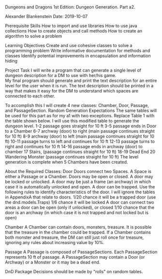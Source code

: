 Dungeons and Dragons 1st Edition: Dungeon Generation.
Part a2.

Alexander Blankenstein
Date: 2019-10-07

Prerequisite Skills
How to import and use libraries
How to use java collections
How to create objects and call methods
How to create an algorithm to solve a problem

Learning Objectives
Create and use cohesive classes to solve a programming problem
Write informative documentation for methods and classes
Identify potential improvements in encapsulation and information hiding

Project Task
I will write a program that can generate a single level of dungeon description for a DM to use with her/his game.    
My final program should generate and print the text description for an entire level for the user when it is run. 
The text description should be printed in a way that makes it easy for the DM to understand which spaces are connected to each other.

To accomplish this I will create 4 new classes: Chamber, Door, Passage, and PassageSection.
Random Generation Expectations
The same tables will be used for this part as for my a1 with two exceptions. Replace Table 1 with the table shown below. I will use this modified table to generate the dungeon level.
1-2 passage goes straight for 10 ft
3-5 passage ends in Door to a Chamber
6-7 archway (door) to right (main passage continues straight for 10 ft)
8-9 archway (door) to left (main passage continues straight for 10 ft)
10-11 passage turns to left and continues for 10 ft
12-13 passage turns to right and continues for 10 ft
14-16 passage ends in archway (door) to chamber
17 Stairs, (passage continues straight for 10 ft)
18-19 Dead End
20 Wandering Monster (passage continues straight for 10 ft)
 The level generation is complete when 5 Chambers have been created.

About the Required Classes:
Door
Doors connect two Spaces. A Space is either a Passage or a Chamber. Doors may be open or closed. A door may be locked or unlocked. A door may be just a frame (an archway) in which case it is automatically unlocked and open.  A door can be trapped.
Use the following rules to identify characteristics of the door. I will ignore the tables in AppendixA that relate to doors.
1/20 chance it will be a trapped door (use the dnd.models.Traps)
1/6 chance it will be locked
A door can connect two areas
a door can be open (only if unlocked), or closed
1/10 chance that the door is an archway (in which case it is not trapped and not locked but is open)

Chamber
A Chamber can contain doors, monsters, treasure.  It is possible that the treasure in the chamber could be trapped.   If a Chamber contains both monster and treasure, the DM can still just roll once for treasure, ignoring any rules about increasing value by 10%.

Passage
A Passage is composed of PassageSections.  Each PassageSection represents 10 ft of passage.   A PassageSection may contain a Door (or Archway) or a Monster or it may be a dead end.

DnD Package
Decisions should be made by "rolls" on random tables. 